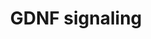 ---
annotations:
- type: Pathway Ontology
  value: signaling pathway
authors:
- Keshav
- Eweitz
- Egonw
description: Schematic representation of GDNF induced signaling reactions. The signaling
  pathway map represents molecules involved in ligand-receptor interactions and GDNF
  receptor activated downstream molecular events including molecular association,
  enzyme catalysis, translocation, and gene regulation events. In addition, information
  regarding the post-translational modification site and the residue is also shown
  in the pathway.
last-edited: 2021-12-21
organisms:
- Homo sapiens
redirect_from:
- /index.php/Pathway:WP5143
- /instance/WP5143
schema-jsonld:
- '@context': https://schema.org/
  '@id': https://wikipathways.github.io/pathways/WP5143.html
  '@type': Dataset
  creator:
    '@type': Organization
    name: WikiPathways
  description: Schematic representation of GDNF induced signaling reactions. The signaling
    pathway map represents molecules involved in ligand-receptor interactions and
    GDNF receptor activated downstream molecular events including molecular association,
    enzyme catalysis, translocation, and gene regulation events. In addition, information
    regarding the post-translational modification site and the residue is also shown
    in the pathway.
  keywords:
  - MAPK7
  - ADRB3
  - POU1F1
  - ITGB3
  - ADRB1
  - CBLC
  - ITPR1
  - MAP2K2
  - NFKBIA
  - FGF2
  - FYN
  - Sphingosine
  - PDLIM7
  - FRS2
  - RABEP1
  - VAV2
  - MYC
  - CALB1
  - CCNA2
  - PPARG
  - SH2B2
  - SRC
  - SP1
  - GAD1
  - ETV5
  - SREBF1
  - RELA
  - S1PR1
  - GSK3B
  - GFRA1
  - SPRY2
  - TH
  - CALR
  - LYN
  - LIF
  - PCDHA4
  - ROCK1
  - CCNB1
  - MTOR
  - PGR
  - MAP3K14
  - PDPK1
  - MET
  - DAG
  - NCAM1
  - PRKACA
  - SMAD3
  - SPHK1
  - TGFBR1
  - DSG2
  - YWHAZ
  - GAB2
  - SLC1A2
  - GRB7
  - VEGFA
  - EZR
  - ROCK2
  - MAPK9
  - EfnA
  - APP
  - GAB1
  - CRK
  - BCL2
  - SHC1
  - PIK3R1
  - RHOA
  - NRAS
  - CDH2
  - CEBPB
  - EGR1
  - CHUK
  - PIK3CB
  - Monosialotetrahexosylganglioside
  - SORL1
  - Sphingosine-
  - SLC6A3
  - DOK1
  - GAP43
  - CD2AP
  - HSPB1
  - PLCG1
  - SYN1
  - IKBKB
  - RASA1
  - NCS1
  - FOXO1
  - S1PR3
  - FASN
  - NFKB2
  - GRB10
  - CCNE1
  - CAMK2B
  - SLC1A3
  - PPARGC1A
  - GFRA2
  - RAC1
  - LHX1
  - ITPR2
  - RAF1
  - RPS6KB1
  - MAPK8
  - ITGA5
  - EphA
  - ST3GAL1
  - CAMK2A
  - FOS
  - GFRA3
  - MAPK1
  - MYCN
  - AP2M1
  - IP3
  - TFF1
  - AKT1
  - ITGA6
  - BCL6B
  - MAPK14
  - RET
  - GAD2
  - SMAD2
  - Ca2+
  - FMOD
  - PIP2
  - MEF2C
  - PTK2
  - SYP
  - BCL2L2
  - ESR1
  - PIP3
  - MAP3K3
  - MAP2K1
  - ATF1
  - AGRN
  - RPTOR
  - 1-Phosphate
  - CXCL8
  - PLCG2
  - MAP2K5
  - CREB1
  - DOK6
  - DOK4
  - FOXO3
  - ITPR3
  - FABP4
  - GRB2
  - NCK1
  - TOP2A
  - BRAF
  - HIF1A
  - FAT4
  - GDNF
  - LRIG1
  - PRKAR2A
  - PTPN11
  - RAP1GAP
  - PXN
  - AKT3
  - MAPK3
  - BCAR1
  - YES1
  - PTEN
  - KCND2
  - ELK1
  - NANOS2
  - PCDHGB7
  - ITGB1
  - ITGA3
  - RAP1A
  license: CC0
  name: GDNF signaling
seo: CreativeWork
title: GDNF signaling
wpid: WP5143
---